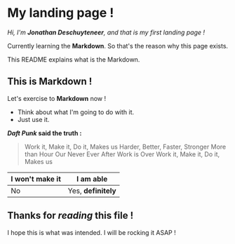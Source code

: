 # My landing page !

_Hi, I'm **Jonathan Deschuyteneer**, and that is my first landing page !_

Currently learning the **Markdown**. So that's the reason why this page exists.

This README explains what is the Markdown.

## This is Markdown !

Let's exercise to **Markdown** now !

* Think about what I'm going to do with it.
* Just use it.

**_Daft Punk_ said the truth :**
>Work it, Make it, Do it, Makes us
>Harder, Better, Faster, Stronger
>More than Hour Our Never
>Ever After Work is Over
>Work it, Make it, Do it, Makes us

I won't make it | I am able
------------ | -------------
No | Yes, **definitely**

## Thanks for _reading_ this file !

I hope this is what was intended. I will be rocking it ASAP !
